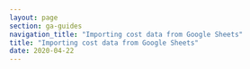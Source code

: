 ```yaml
---
layout: page
section: ga-guides
navigation_title: "Importing cost data from Google Sheets"
title: "Importing cost data from Google Sheets"
date: 2020-04-22
---
```


<!---
This article should explain how to import cost data from Google Sheets.
First of all should be expmainede the context (why do we need this first of all). 
Then guide throgh different use-cases with examples (including public Google Sheet with some sample data).

All publically available docs should be placed here - https://drive.google.com/drive/u/0/folders/1uUyvUa-xU1w_JNkdo5-01xwUr9SKsOWp
-->